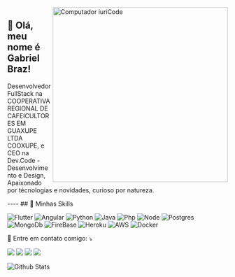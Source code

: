 <img src="https://raw.githubusercontent.com/MicaelliMedeiros/micaellimedeiros/master/image/computer-illustration.png" min-width="400px" max-width="400px" width="400px" align="right" alt="Computador iuriCode">
<p>
  <h2>💜 Olá, meu nome é <strong>Gabriel Braz!</strong></h2>
  </P>
<p align="left"> 
  
  Desenvolvedor FullStack na  COOPERATIVA REGIONAL DE CAFEICULTORES EM GUAXUPE LTDA COOXUPE, e CEO na Dev.Code - Desenvolvimento e Design, Apaixonado por técnologias e novidades, curioso por natureza.
</p>

<p align="left">
  ----
## 🚀 Minhas Skills 
  </p>
  <p align="left">
  <img alt="Flutter" src="https://img.shields.io/badge/Flutter-%2302569B?style=for-the-badge&logo=flutter&logoColor=white&style=flat" /> 
    <img alt="Angular" src="https://img.shields.io/badge/Angular-DD0031?style=for-the-badge&logo=angular&logoColor=white&style=flat" />
  <img alt="Python" src="https://img.shields.io/badge/Python-3776AB?style=for-the-badge&logo=python&logoColor=white&style=flat" />
  <img alt="Java" src="https://img.shields.io/badge/Java-ED8B00?style=for-the-badge&logo=java&logoColor=white&style=flat" />
  <img alt="Php" src="https://img.shields.io/badge/PHP-777BB4?style=for-the-badge&logo=php&logoColor=white&style=flat" />
  <img alt="Node" src="https://img.shields.io/badge/Node.js-43853D?style=for-the-badge&logo=node.js&logoColor=white&style=flat" />
 <img alt="Postgres" src="https://img.shields.io/badge/PostgreSQL-316192?style=for-the-badge&logo=postgresql&logoColor=white&style=flat" />   
  <img alt="MongoDb" src="https://img.shields.io/badge/MongoDB-4EA94B?style=for-the-badge&logo=mongodb&logoColor=white&style=flat" />
  <img alt="FireBase" src="https://img.shields.io/badge/Firebase-F29D0C?style=for-the-badge&logo=firebase&logoColor=white&style=flat" />
    <img alt="Heroku" src="https://img.shields.io/badge/Heroku-430098?style=for-the-badge&logo=heroku&logoColor=white&style=flat" />
  <img alt="AWS" src="https://img.shields.io/badge/Amazon_AWS-232F3E?style=for-the-badge&logo=amazon-aws&logoColor=white&style=flat" />
  <img alt="Docker" src="https://img.shields.io/badge/Docker-2496ED?style=for-the-badge&logo=docker&logoColor=white&style=flat" />
  </p>



<p align="left">
  💌 Entre em contato comigo: ⤵️
</p>

<p align="left">
  <a href="mailto:gabrielbrazdev@gmail.com" alt="Gmail">
  <img src="https://img.shields.io/badge/-Gmail-FF0000?style=flat-square&labelColor=FF0000&logo=gmail&logoColor=white&link=@gabrielbrazdev@gmail.com" /></a>

  <a href="https://www.linkedin.com/in/gabriel-braz-649a1325/" alt="Linkedin">
  <img src="https://img.shields.io/badge/-Linkedin-0e76a8?style=flat-square&logo=Linkedin&logoColor=white&link=LINK-DO-SEU-LINKEDIN" /></a>

  <a href="https://wa.me/5513996792729" alt="WhatsApp">
  <img src="https://img.shields.io/badge/-WhatsApp-25d366?style=flat-square&labelColor=25d366&logo=whatsapp&logoColor=white&link=API-DO-SEU-WHATSAPP"/></a>
  
  <a href="https://wa.me/5513996792729" alt="WhatsApp">
  <img src="https://drive.google.com/file/d/1-WU2btGBJm_vUdyTbkE09PcefzN4N_Zf"/></a>




  
  ![Github Stats](https://github-readme-stats.vercel.app/api?username=gbrazdev&rank_icon=github&show_icons=true&count_private=true&include_all_commits=true&theme=radical)
</div>
